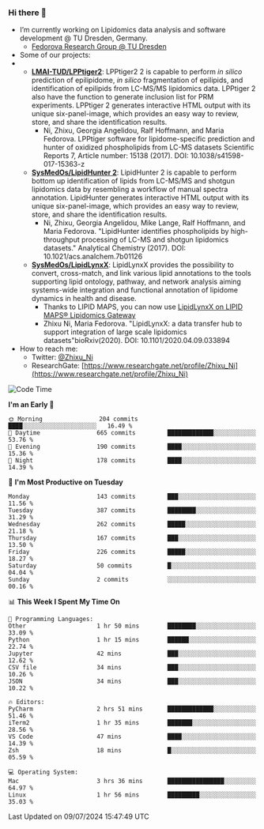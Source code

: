 ### Hi there 👋

- I’m currently working on Lipidomics data analysis and software development @ TU Dresden, Germany.
  + [Fedorova Research Group @ TU Dresden](https://tu-dresden.de/med/mf/zml/forschungsgruppen/fedorova/mitarbeiter-innen-der-fedorova-gruppe)
- Some of our projects:
- + **[LMAI-TUD/LPPtiger2](https://github.com/LMAI-TUD/lpptiger2)**: LPPtiger2 2 is capable to perform *in silico* prediction of epilipidome, *in silico* fragmentation of epilipids, and identification of epilipids from LC-MS/MS lipidomics data. LPPtiger 2 also have the function to generate inclusion list for PRM experiments. LPPtiger 2 generates interactive HTML output with its unique six-panel-image, which provides an easy way to review, store, and share the identification results. 
    * Ni, Zhixu, Georgia Angelidou, Ralf Hoffmann, and Maria Fedorova. LPPtiger software for lipidome-specific prediction and hunter of oxidized phospholipids from LC-MS datasets Scientific Reports 7, Article number: 15138 (2017). DOI: 10.1038/s41598-017-15363-z
  + **[SysMedOs/LipidHunter 2](https://github.com/SysMedOs/lipidhunter)**: LipidHunter 2 is capable to perform bottom up identification of lipids from LC-MS/MS and shotgun lipidomics data by resembling a workflow of manual spectra annotation. LipidHunter generates interactive HTML output with its unique six-panel-image, which provides an easy way to review, store, and share the identification results. 
    * Ni, Zhixu, Georgia Angelidou, Mike Lange, Ralf Hoffmann, and Maria Fedorova. "LipidHunter identifies phospholipids by high-throughput processing of LC-MS and shotgun lipidomics datasets." Analytical Chemistry (2017). DOI: 10.1021/acs.analchem.7b01126
  + **[SysMedOs/LipidLynxX](https://github.com/SysMedOs/LipidLynxX)**: LipidLynxX provides the possibility to convert, cross-match, and link various lipid annotations to the tools supporting lipid ontology, pathway, and network analysis aiming systems-wide integration and functional annotation of lipidome dynamics in health and disease.
    * Thanks to LIPID MAPS, you can now use [LipidLynxX on LIPID MAPS® Lipidomics Gateway](http://lipidmaps.org/lipidlynxx/)
    * Zhixu Ni, Maria Fedorova. "LipidLynxX: a data transfer hub to support integration of large scale lipidomics datasets"bioRxiv(2020). DOI: 10.1101/2020.04.09.033894
- How to reach me:
  + Twitter: [@Zhixu_Ni](https://twitter.com/Zhixu_Ni)
  + ResearchGate: [https://www.researchgate.net/profile/Zhixu_Ni](https://www.researchgate.net/profile/Zhixu_Ni)

<!--START_SECTION:waka-->
![Code Time](http://img.shields.io/badge/Code%20Time-2%2C124%20hrs%2038%20mins-blue)

**I'm an Early 🐤** 

```text
🌞 Morning                204 commits         ████░░░░░░░░░░░░░░░░░░░░░   16.49 % 
🌆 Daytime                665 commits         █████████████░░░░░░░░░░░░   53.76 % 
🌃 Evening                190 commits         ████░░░░░░░░░░░░░░░░░░░░░   15.36 % 
🌙 Night                  178 commits         ████░░░░░░░░░░░░░░░░░░░░░   14.39 % 
```
📅 **I'm Most Productive on Tuesday** 

```text
Monday                   143 commits         ███░░░░░░░░░░░░░░░░░░░░░░   11.56 % 
Tuesday                  387 commits         ████████░░░░░░░░░░░░░░░░░   31.29 % 
Wednesday                262 commits         █████░░░░░░░░░░░░░░░░░░░░   21.18 % 
Thursday                 167 commits         ███░░░░░░░░░░░░░░░░░░░░░░   13.50 % 
Friday                   226 commits         █████░░░░░░░░░░░░░░░░░░░░   18.27 % 
Saturday                 50 commits          █░░░░░░░░░░░░░░░░░░░░░░░░   04.04 % 
Sunday                   2 commits           ░░░░░░░░░░░░░░░░░░░░░░░░░   00.16 % 
```


📊 **This Week I Spent My Time On** 

```text
💬 Programming Languages: 
Other                    1 hr 50 mins        ████████░░░░░░░░░░░░░░░░░   33.09 % 
Python                   1 hr 15 mins        ██████░░░░░░░░░░░░░░░░░░░   22.74 % 
Jupyter                  42 mins             ███░░░░░░░░░░░░░░░░░░░░░░   12.62 % 
CSV file                 34 mins             ███░░░░░░░░░░░░░░░░░░░░░░   10.26 % 
JSON                     34 mins             ███░░░░░░░░░░░░░░░░░░░░░░   10.22 % 

🔥 Editors: 
PyCharm                  2 hrs 51 mins       █████████████░░░░░░░░░░░░   51.46 % 
iTerm2                   1 hr 35 mins        ███████░░░░░░░░░░░░░░░░░░   28.56 % 
VS Code                  47 mins             ████░░░░░░░░░░░░░░░░░░░░░   14.39 % 
Zsh                      18 mins             █░░░░░░░░░░░░░░░░░░░░░░░░   05.59 % 

💻 Operating System: 
Mac                      3 hrs 36 mins       ████████████████░░░░░░░░░   64.97 % 
Linux                    1 hr 56 mins        █████████░░░░░░░░░░░░░░░░   35.03 % 
```


 Last Updated on 09/07/2024 15:47:49 UTC
<!--END_SECTION:waka-->
